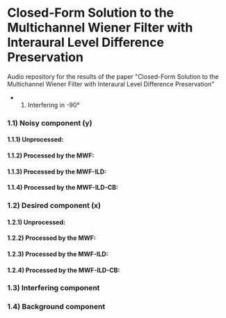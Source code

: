 # Closed-Form Solution to the Multichannel Wiener Filter with Interaural Level Difference Preservation
Audio repository for the results of the paper "Closed-Form Solution to the Multichannel Wiener Filter with Interaural Level Difference Preservation"

- 1) Interfering in -90°
### 1.1) Noisy component (y)

#### 1.1.1) Unprocessed:


#### 1.1.2) Processed by the MWF:



#### 1.1.3) Processed by the MWF-ILD:



#### 1.1.4) Processed by the MWF-ILD-CB:




### 1.2) Desired component (x)

#### 1.2.1) Unprocessed:


#### 1.2.2) Processed by the MWF:


#### 1.2.3) Processed by the MWF-ILD:


#### 1.2.4) Processed by the MWF-ILD-CB:


### 1.3) Interfering component



### 1.4) Background component
